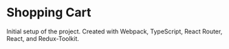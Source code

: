 # Shopping Cart

Initial setup of the project.  Created with Webpack, TypeScript, React Router, React, and Redux-Toolkit.




